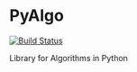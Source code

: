 # PyAlgo

[![Build Status](https://travis-ci.com/Devansh3712/PyAlgo.svg?branch=main)](https://travis-ci.com/Devansh3712/PyAlgo)

Library for Algorithms in Python
